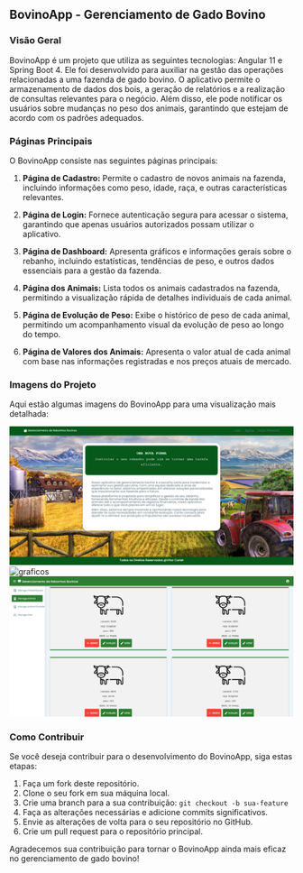 

## BovinoApp - Gerenciamento de Gado Bovino

### Visão Geral

BovinoApp é um projeto que utiliza as seguintes tecnologias: Angular 11 e Spring Boot 4. Ele foi desenvolvido para auxiliar na gestão das operações relacionadas a uma fazenda de gado bovino. O aplicativo permite o armazenamento de dados dos bois, a geração de relatórios e a realização de consultas relevantes para o negócio. Além disso, ele pode notificar os usuários sobre mudanças no peso dos animais, garantindo que estejam de acordo com os padrões adequados.

### Páginas Principais

O BovinoApp consiste nas seguintes páginas principais:

1. **Página de Cadastro:** Permite o cadastro de novos animais na fazenda, incluindo informações como peso, idade, raça, e outras características relevantes.

2. **Página de Login:** Fornece autenticação segura para acessar o sistema, garantindo que apenas usuários autorizados possam utilizar o aplicativo.

3. **Página de Dashboard:** Apresenta gráficos e informações gerais sobre o rebanho, incluindo estatísticas, tendências de peso, e outros dados essenciais para a gestão da fazenda.

4. **Página dos Animais:** Lista todos os animais cadastrados na fazenda, permitindo a visualização rápida de detalhes individuais de cada animal.

5. **Página de Evolução de Peso:** Exibe o histórico de peso de cada animal, permitindo um acompanhamento visual da evolução de peso ao longo do tempo.

6. **Página de Valores dos Animais:** Apresenta o valor atual de cada animal com base nas informações registradas e nos preços atuais de mercado.

### Imagens do Projeto

Aqui estão algumas imagens do BovinoApp para uma visualização mais detalhada:


![Pagina Inicial](img/bovino1.png)
![graficos](img/bovino2png)
![animais](img/bovino3.png)

### Como Contribuir

Se você deseja contribuir para o desenvolvimento do BovinoApp, siga estas etapas:

1. Faça um fork deste repositório.
2. Clone o seu fork em sua máquina local.
3. Crie uma branch para a sua contribuição: `git checkout -b sua-feature`
4. Faça as alterações necessárias e adicione commits significativos.
5. Envie as alterações de volta para o seu repositório no GitHub.
6. Crie um pull request para o repositório principal.

Agradecemos sua contribuição para tornar o BovinoApp ainda mais eficaz no gerenciamento de gado bovino!

